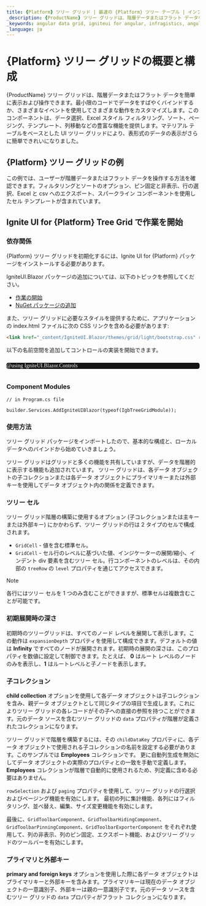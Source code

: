 ```yaml
---
title: {Platform} ツリー グリッド | 最速の {Platform} ツリー テーブル | インフラジスティックス
_description: {ProductName} ツリー グリッドは、階層データまたはフラット データを簡単に表示および操作するために使用されます。わずかなコーディングでデータをすばやくバインドできます。無料でお試しください。
_keywords: angular data grid, igniteui for angular, infragistics, angular データ グリッド, インフラジスティックス
_language: ja
---
```


# {Platform} ツリー グリッドの概要と構成

{ProductName} ツリー グリッドは、階層データまたはフラット データを簡単に表示および操作できます。最小限のコードでデータをすばやくバインドするか、さまざまなイベントを使用してさまざまな動作をカスタマイズします。このコンポーネントは、データ選択、Excel スタイル フィルタリング、ソート、ページング、テンプレート、列移動などの豊富な機能を提供します。マテリアル テーブルをベースとした UI ツリー グリッドにより、表形式のデータの表示がさらに簡単できれいになりました。

## {Platform} ツリー グリッドの例

この例では、ユーザーが階層データまたはフラット データを操作する方法を確認できます。フィルタリングとソートのオプション、ピン固定と非表示、行の選択、Excel と csv へのエクスポート、スパークライン コンポーネントを使用したセル テンプレートが含まれています。 

<code-view style="height:700px"
           data-demos-base-url="{environment:dvDemosBaseUrl}"
           iframe-src="{environment:dvDemosBaseUrl}/{TreeGridSample}-overview"
           alt="グリッドの例">
</code-view>

<div class="divider--half"></div>

## Ignite UI for {Platform} Tree Grid で作業を開始

### 依存関係

{Platform} ツリー グリッドを初期化するには、Ignite UI for {Platform} パッケージをインストールする必要があります。

<!-- Blazor -->

IgniteUI.Blazor パッケージの追加については、以下のトピックを参照してください。

- [作業の開始](..\general-getting-started.md)
- [NuGet パッケージの追加](..\general-nuget-feed.md)

また、ツリー グリッドに必要なスタイルを提供するために、アプリケーションの index.html ファイルに次の CSS リンクを含める必要があります:

```html
<link href="_content/IgniteUI.Blazor/themes/grid/light/bootstrap.css" rel="stylesheet" />
```

以下の名前空間を追加してコントロールの実装を開始できます。
<pre style="background:#141414;color:white;display:inline-block;padding:16x;margin-top:10px;font-family:'Consolas';border-radius:5px;width:100%">
@using IgniteUI.Blazor.Controls
</pre>

<!-- end: Blazor -->

### Component Modules

```razor
// in Program.cs file

builder.Services.AddIgniteUIBlazor(typeof(IgbTreeGridModule));
```

### 使用方法

ツリー グリッド パッケージをインポートしたので、基本的な構成と、ローカル データへのバインドから始めていきましょう。

ツリー グリッドはグリッドと多くの機能を共有していますが、データを階層的に表示する機能も追加されています。
ツリー グリッドは、各データ オブジェクトの子コレクションまたは各データ オブジェクトにプライマリキーまたは外部キーを使用してデータ オブジェクト内の関係を定義できます。

### ツリー セル

ツリー グリッド階層の構築に使用するオプション (子コレクションまたは主キーまたは外部キー) にかかわらず、ツリー グリッドの行は 2 タイプのセルで構成されます。

- `GridCell` - 値を含む標準セル。
- `GridCell` - セル行のレベルに基づいた値、インジケーターの展開/縮小、インデント div 要素を含むツリー セル。行コンポーネントのレベルは、その内部の `treeRow` の `level` プロパティを通じてアクセスできます。

> [!NOTE]
> 各行にはツリー セルを 1 つのみ含むことができますが、標準セルは複数含むことが可能です。

### 初期展開時の深さ

初期時のツリーグリッドは、すべてのノード レベルを展開して表示します。この動作は `expansionDepth` プロパティを使用して構成できます。デフォルトの値は **Infinity** ですべてのノードが展開されます。初期時の展開の深さは、このプロパティを数値に設定して制御できます。たとえば、 **0** はルート レベルのノードのみを表示し、**1** はルートレベルと子ノードを表示します。

### 子コレクション
**child collection** オプションを使用して各データ オブジェクトは子コレクションを含み、親データ オブジェクトとして同じタイプの項目で生成します。これによりツリー グリッドの各レコードがその子への直接の参照を持つことができます。元のデータ ソースを含むツリー グリッドの `data` プロパティが階層が定義されたコレクションになります。

ツリー グリッドで階層を構築するには、その `childDataKey` プロパティに、各データ オブジェクトで使用される子コレクションの名前を設定する必要があります。このサンプルでは **Employees** コレクションです。
更に自動列生成を無効にしてデータ オブジェクトの実際のプロパティとの一致を手動で定義します。**Employees** コレクションが階層で自動的に使用されるため、列定義に含める必要はありません。

`rowSelection` および `paging` プロパティを使用して、ツリー グリッドの行選択およびページング機能を有効にします。
最初の列に集計機能、各列にはフィルタリング、並べ替え、編集、サイズ変更機能を有効にします。

最後に、`GridToolbarComponent`、`GridToolbarHidingComponent`、`GridToolbarPinningComponent`、`GridToolbarExporterComponent` をそれぞれ使用して、列の非表示、列のピン固定、エクスポート機能、およびツリー グリッドのツールバーを有効にします。

### プライマリと外部キー
**primary and foreign keys** オプションを使用した際に各データ オブジェクトはプライマリキーと外部キーを含みます。プライマリキーは現在のデータ オブジェクトの一意識別子、外部キーは親の一意識別子です。元のデータ ソースを含むツリー グリッドの `data` プロパティがフラット コレクションになります。
